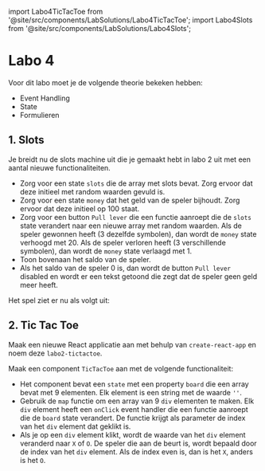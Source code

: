import Labo4TicTacToe from '@site/src/components/LabSolutions/Labo4TicTacToe';
import Labo4Slots from '@site/src/components/LabSolutions/Labo4Slots';


# Labo 4

Voor dit labo moet je de volgende theorie bekeken hebben:
- Event Handling
- State
- Formulieren

## 1. Slots

Je breidt nu de slots machine uit die je gemaakt hebt in labo 2 uit met een aantal nieuwe functionaliteiten.

- Zorg voor een state `slots` die de array met slots bevat. Zorg ervoor dat deze initieel met random waarden gevuld is.
- Zorg voor een state `money` dat het geld van de speler bijhoudt. Zorg ervoor dat deze initieel op 100 staat.
- Zorg voor een button `Pull lever` die een functie aanroept die de `slots` state verandert naar een nieuwe array met random waarden. Als de speler gewonnen heeft (3 dezelfde symbolen), dan wordt de `money` state verhoogd met 20. Als de speler verloren heeft (3 verschillende symbolen), dan wordt de `money` state verlaagd met 1.
- Toon bovenaan het saldo van de speler.
- Als het saldo van de speler 0 is, dan wordt de button `Pull lever` disabled en wordt er een tekst getoond die zegt dat de speler geen geld meer heeft.

Het spel ziet er nu als volgt uit:

<Labo4Slots/>

## 2. Tic Tac Toe

Maak een nieuwe React applicatie aan met behulp van `create-react-app` en noem deze `labo2-tictactoe`.

Maak een component `TicTacToe` aan met de volgende functionaliteit:
- Het component bevat een `state` met een property `board` die een array bevat met 9 elementen. Elk element is een string met de waarde `''`.
- Gebruik de `map` functie om een array van 9 `div` elementen te maken. Elk `div` element heeft een `onClick` event handler die een functie aanroept die de `board` state verandert. De functie krijgt als parameter de index van het `div` element dat geklikt is.
- Als je op een `div` element klikt, wordt de waarde van het `div` element veranderd naar `X` of `O`. De speler die aan de beurt is, wordt bepaald door de index van het `div` element. Als de index even is, dan is het `X`, anders is het `O`.

<Labo4TicTacToe/>